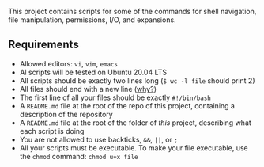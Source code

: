 This project contains scripts for some of the commands for shell navigation, file manipulation, permissions, I/O, and expansions.

## Requirements
- Allowed editors: `vi`, `vim`, `emacs`
- Al scripts will be tested on Ubuntu 20.04 LTS
- All scripts should be exactly two lines long (`$ wc -l file` should print 2)
- All files should end with a new line ([why?](https://unix.stackexchange.com/questions/18743/whats-the-point-in-adding-a-new-line-to-the-end-of-a-file/18789))
- The first line of all your files should be exactly `#!/bin/bash`
- A `README.md` file at the root of the repo of this project, containing a description of the repository
- A `README.md` file at the root of the folder of _this_ project, describing what each script is doing
- You are not allowed to use backticks, `&&`, `||`, or `;`
- All your scripts must be executable. To make your file executable, use the `chmod` command: `chmod u+x file`

